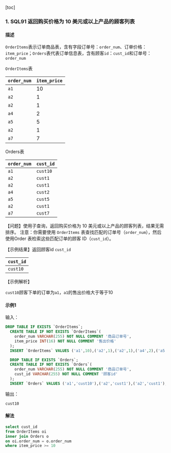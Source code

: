 [toc]

### 1. **SQL91** **返回购买价格为 10 美元或以上产品的顾客列表**

#### 描述

`OrderItems`表示订单商品表，含有字段订单号：`order_num`、订单价格：`item_price`；`Orders`表代表订单信息表，含有顾客`id`：`cust_id`和订单号：`order_num`

`OrderItems`表

| `order_num` | `item_price` |
| ----------- | ------------ |
| `a1`        | 10           |
| `a2`        | 1            |
| `a2`        | 1            |
| `a4`        | 2            |
| `a5`        | 5            |
| `a2`        | 1            |
| `a7`        | 7            |

Orders表

| `order_num` | `cust_id` |
| ----------- | --------- |
| `a1`        | `cust10`  |
| `a2`        | `cust1`   |
| `a2`        | `cust1`   |
| `a4`        | `cust2`   |
| `a5`        | `cust5`   |
| `a2`        | `cust1`   |
| `a7`        | `cust7`   |

【问题】使用子查询，返回购买价格为 10 美元或以上产品的顾客列表，结果无需排序。
注意：你需要使用 `OrderItems` 表查找匹配的订单号（`order_num`），然后使用Order 表检索这些匹配订单的顾客 ID（`cust_id`）。

【示例结果】返回顾客id `cust_id`

| `cust_id` |
| --------- |
| `cust10`  |

【示例解析】

`cust10`顾客下单的订单为`a1`，`a1`的售出价格大于等于10

#### 示例1

输入：

```sql
DROP TABLE IF EXISTS `OrderItems`;
  CREATE TABLE IF NOT EXISTS `OrderItems`(
    order_num VARCHAR(255) NOT NULL COMMENT '商品订单号',
    item_price INT(16) NOT NULL COMMENT '售出价格'
  );
  INSERT `OrderItems` VALUES ('a1',10),('a2',1),('a2',1),('a4',2),('a5',5),('a2',1),('a7',7);

  DROP TABLE IF EXISTS `Orders`;
  CREATE TABLE IF NOT EXISTS `Orders`(
    order_num VARCHAR(255) NOT NULL COMMENT '商品订单号',
    cust_id VARCHAR(255) NOT NULL COMMENT '顾客id'
  );
  INSERT `Orders` VALUES ('a1','cust10'),('a2','cust1'),('a2','cust1'),('a4','cust2'),('a5','cust5'),('a2','cust1'),('a7','cust7');
```

输出：

```sql
cust10
```

#### 解法

```sql
select cust_id
from OrderItems oi
inner join Orders o
on oi.order_num = o.order_num
where item_price >= 10
```

